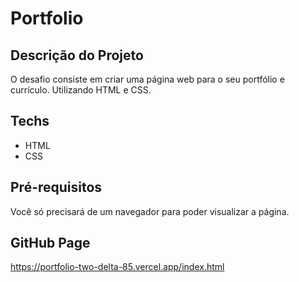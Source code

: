 # Portfolio

## Descrição do Projeto

<p>
 O desafio consiste em criar uma página web para o seu portfólio e currículo. Utilizando HTML e CSS.
</p>

## Techs

* HTML
* CSS

## Pré-requisitos

 Você só precisará de um navegador para poder visualizar a página.

## GitHub Page

 https://portfolio-two-delta-85.vercel.app/index.html

